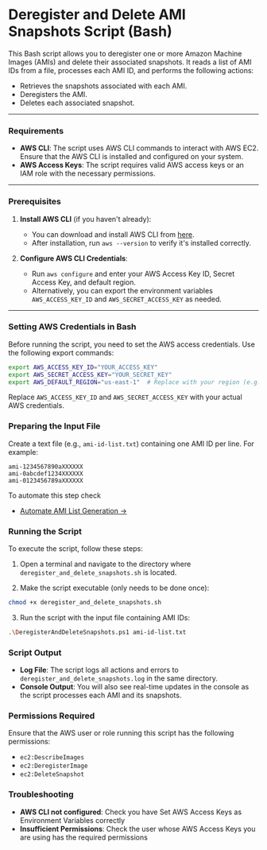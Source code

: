 # Deregister and Delete AMI Snapshots Script (Bash)

This Bash script allows you to deregister one or more Amazon Machine Images (AMIs) and delete their associated snapshots. It reads a list of AMI IDs from a file, processes each AMI ID, and performs the following actions:
- Retrieves the snapshots associated with each AMI.
- Deregisters the AMI.
- Deletes each associated snapshot.

---

### Requirements

- **AWS CLI**: The script uses AWS CLI commands to interact with AWS EC2. Ensure that the AWS CLI is installed and configured on your system.
- **AWS Access Keys**: The script requires valid AWS access keys or an IAM role with the necessary permissions.

---

### Prerequisites

1. **Install AWS CLI** (if you haven't already):
   - You can download and install AWS CLI from [here](https://aws.amazon.com/cli/).
   - After installation, run `aws --version` to verify it's installed correctly.

2. **Configure AWS CLI Credentials**:
   - Run `aws configure` and enter your AWS Access Key ID, Secret Access Key, and default region.
   - Alternatively, you can export the environment variables `AWS_ACCESS_KEY_ID` and `AWS_SECRET_ACCESS_KEY` as needed.

---

### Setting AWS Credentials in Bash

Before running the script, you need to set the AWS access credentials. Use the following export commands:

```bash
export AWS_ACCESS_KEY_ID="YOUR_ACCESS_KEY"
export AWS_SECRET_ACCESS_KEY="YOUR_SECRET_KEY"
export AWS_DEFAULT_REGION="us-east-1"  # Replace with your region (e.g., us-west-2)
```

Replace `AWS_ACCESS_KEY_ID` and `AWS_SECRET_ACCESS_KEY` with your actual AWS credentials.

### Preparing the Input File

Create a text file (e.g., `ami-id-list.txt`) containing one AMI ID per line. For example:

```
ami-1234567890aXXXXXX
ami-0abcdef1234XXXXXX
ami-0123456789aXXXXXX
```

To automate this step check 

- [Automate AMI List Generation →](Get-AMIList.md)

### Running the Script

To execute the script, follow these steps:

1. Open a terminal and navigate to the directory where `deregister_and_delete_snapshots.sh` is located.

2. Make the script executable (only needs to be done once):

```bash
chmod +x deregister_and_delete_snapshots.sh
```

3. Run the script with the input file containing AMI IDs:

```bash
.\DeregisterAndDeleteSnapshots.ps1 ami-id-list.txt
```

### Script Output

- **Log File**: The script logs all actions and errors to `deregister_and_delete_snapshots.log` in the same directory.
- **Console Output**: You will also see real-time updates in the console as the script processes each AMI and its snapshots.

### Permissions Required

Ensure that the AWS user or role running this script has the following permissions:

- `ec2:DescribeImages`
- `ec2:DeregisterImage`
- `ec2:DeleteSnapshot`

### Troubleshooting

- **AWS CLI not configured**: Check you have Set AWS Access Keys as Environment Variables correctly
- **Insufficient Permissions**: Check the user whose AWS Access Keys you are using has the required permissions